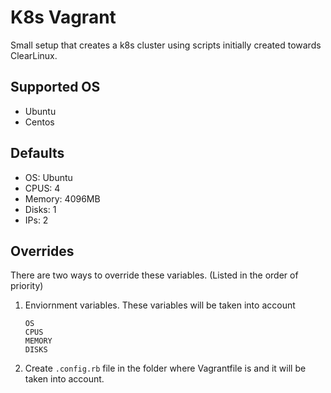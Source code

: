 # K8s Vagrant
Small setup that creates a k8s cluster using scripts initially created towards ClearLinux.

## Supported OS
* Ubuntu
* Centos

## Defaults
* OS:     Ubuntu
* CPUS:   4
* Memory: 4096MB
* Disks:  1
* IPs:    2

## Overrides
There are two ways to override these variables. (Listed in the order of priority)
1. Enviornment variables. These variables will be taken into account
    ```
    OS
    CPUS
    MEMORY
    DISKS
    ```
2. Create `.config.rb` file in the folder where Vagrantfile is and it will be taken into account.
